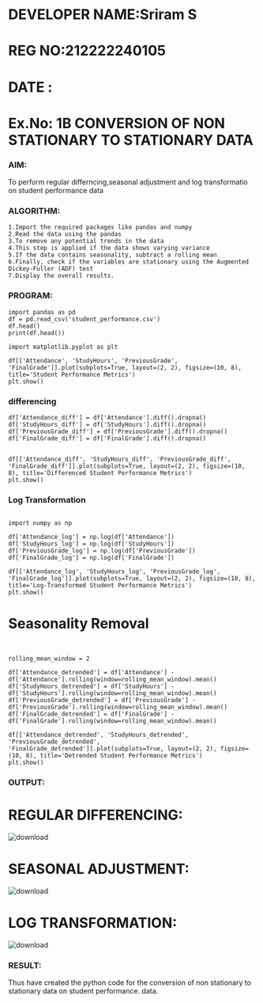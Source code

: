 # DEVELOPER NAME:Sriram S
# REG NO:212222240105
# DATE : 
# Ex.No: 1B                     CONVERSION OF NON STATIONARY TO STATIONARY DATA
 

### AIM:
To perform regular differncing,seasonal adjustment and log transformatio on student performance data
### ALGORITHM:
```
1.Import the required packages like pandas and numpy
2.Read the data using the pandas
3.To remove any potential trends in the data
4.This step is applied if the data shows varying variance
5.If the data contains seasonality, subtract a rolling mean
6.Finally, check if the variables are stationary using the Augmented Dickey-Fuller (ADF) test
7.Display the overall results.
```

### PROGRAM:
```
import pandas as pd
df = pd.read_csv('student_performance.csv')
df.head()
print(df.head())

import matplotlib.pyplot as plt

df[['Attendance', 'StudyHours', 'PreviousGrade', 'FinalGrade']].plot(subplots=True, layout=(2, 2), figsize=(10, 8), title='Student Performance Metrics')
plt.show()
```

### differencing
```
df['Attendance_diff'] = df['Attendance'].diff().dropna()
df['StudyHours_diff'] = df['StudyHours'].diff().dropna()
df['PreviousGrade_diff'] = df['PreviousGrade'].diff().dropna()
df['FinalGrade_diff'] = df['FinalGrade'].diff().dropna()


df[['Attendance_diff', 'StudyHours_diff', 'PreviousGrade_diff', 'FinalGrade_diff']].plot(subplots=True, layout=(2, 2), figsize=(10, 8), title='Differenced Student Performance Metrics')
plt.show()
```

### Log Transformation
```

import numpy as np

df['Attendance_log'] = np.log(df['Attendance'])
df['StudyHours_log'] = np.log(df['StudyHours'])
df['PreviousGrade_log'] = np.log(df['PreviousGrade'])
df['FinalGrade_log'] = np.log(df['FinalGrade'])

df[['Attendance_log', 'StudyHours_log', 'PreviousGrade_log', 'FinalGrade_log']].plot(subplots=True, layout=(2, 2), figsize=(10, 8), title='Log-Transformed Student Performance Metrics')
plt.show()
```
# Seasonality Removal
```


rolling_mean_window = 2

df['Attendance_detrended'] = df['Attendance'] - df['Attendance'].rolling(window=rolling_mean_window).mean()
df['StudyHours_detrended'] = df['StudyHours'] - df['StudyHours'].rolling(window=rolling_mean_window).mean()
df['PreviousGrade_detrended'] = df['PreviousGrade'] - df['PreviousGrade'].rolling(window=rolling_mean_window).mean()
df['FinalGrade_detrended'] = df['FinalGrade'] - df['FinalGrade'].rolling(window=rolling_mean_window).mean()

df[['Attendance_detrended', 'StudyHours_detrended', 'PreviousGrade_detrended', 'FinalGrade_detrended']].plot(subplots=True, layout=(2, 2), figsize=(10, 8), title='Detrended Student Performance Metrics')
plt.show()
````





### OUTPUT:
# REGULAR DIFFERENCING:
![download](https://github.com/user-attachments/assets/b53ace7f-0c18-4931-9373-6d799be97748)
# SEASONAL ADJUSTMENT:
![download](https://github.com/user-attachments/assets/2d3e2a61-4c78-4760-8197-bdd5caca9620)
# LOG TRANSFORMATION:
![download](https://github.com/user-attachments/assets/629dee6a-6a32-4f7d-beec-33ed0ed5e70d)


### RESULT:
Thus  have created the python code for the conversion of non stationary to stationary data on student performance.
data.
